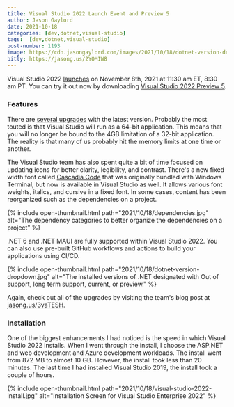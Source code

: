 ```yaml
---
title: Visual Studio 2022 Launch Event and Preview 5
author: Jason Gaylord
date: 2021-10-18
categories: [dev,dotnet,visual-studio]
tags:  [dev,dotnet,visual-studio]
post-number: 1193
image: https://cdn.jasongaylord.com/images/2021/10/18/dotnet-version-dropdown.jpg
bitly: https://jasong.us/2YOM1W8
---
```


Visual Studio 2022 [launches](https://jasong.us/3BE34s9) on November 8th, 2021 at 11:30 am ET, 8:30 am PT. You can try it out now by downloading [Visual Studio 2022 Preview 5](https://jasong.us/3lCZIAb). 

### Features
There are [several upgrades](https://jasong.us/3vaTESH) with the latest version. Probably the most touted is that Visual Studio will run as a 64-bit application. This means that you will no longer be bound to the 4GB limitation of a 32-bit application. The reality is that many of us probably hit the memory limits at one time or another.

The Visual Studio team has also spent quite a bit of time focused on updating icons for better clarity, legibility, and contrast. There's a new fixed width font called [Cascadia Code](https://jasong.us/2XcJ0yg) that was originally bundled with Windows Terminal, but now is available in Visual Studio as well. It allows various font weights, italics, and cursive in a fixed font. In some cases, content has been reorganized such as the dependencies on a project.

{% include open-thumbnail.html path="2021/10/18/dependencies.jpg" alt="The dependency categories to better organize the dependencies on a project" %}

.NET 6 and .NET MAUI are fully supported within Visual Studio 2022. You can also use pre-built GitHub workflows and actions to build your applications using CI/CD. 

{% include open-thumbnail.html path="2021/10/18/dotnet-version-dropdown.jpg" alt="The installed versions of .NET designated with Out of support, long term support, current, or preview." %}

Again, check out all of the upgrades by visiting the team's blog post at [jasong.us/3vaTESH](https://jasong.us/3vaTESH).

### Installation
One of the biggest enhancements I had noticed is the speed in which Visual Studio 2022 installs. When I went through the install, I choose the ASP.NET and web development and Azure development workloads. The install went from 872 MB to almost 10 GB. However, the install took less than 20 minutes. The last time I had installed Visual Studio 2019, the install took a couple of hours. 

{% include open-thumbnail.html path="2021/10/18/visual-studio-2022-install.jpg" alt="Installation Screen for Visual Studio Enterprise 2022" %}